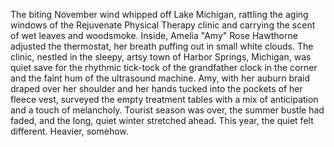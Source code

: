 The biting November wind whipped off Lake Michigan, rattling the aging windows of the Rejuvenate Physical Therapy clinic and carrying the scent of wet leaves and woodsmoke. Inside, Amelia "Amy" Rose Hawthorne adjusted the thermostat, her breath puffing out in small white clouds.  The clinic, nestled in the sleepy, artsy town of Harbor Springs, Michigan, was quiet save for the rhythmic tick-tock of the grandfather clock in the corner and the faint hum of the ultrasound machine.  Amy, with her auburn braid draped over her shoulder and her hands tucked into the pockets of her fleece vest, surveyed the empty treatment tables with a mix of anticipation and a touch of melancholy. Tourist season was over, the summer bustle had faded, and the long, quiet winter stretched ahead.  This year, the quiet felt different. Heavier, somehow.
